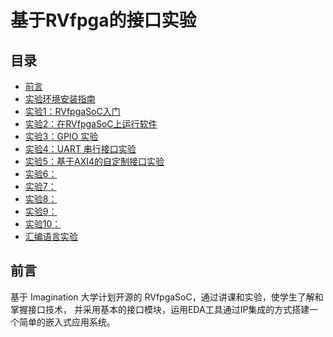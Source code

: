 # 基于RVfpga的接口实验

## 目录

+ [前言](#foreword)
+ [实验环境安装指南](https://gitee.com/foxtrot024/RVfpga_SoC/blob/lab0)
+ [实验1：RVfpgaSoC入门](https://gitee.com/foxtrot024/RVfpga_SoC/tree/lab1/)
+ [实验2：在RVfpgaSoC上运行软件](https://gitee.com/foxtrot024/RVfpga_SoC/tree/lab2) 
+ [实验3：GPIO 实验](https://gitee.com/foxtrot024/RVfpga_SoC/tree/lab3)
+ [实验4：UART 串行接口实验](https://gitee.com/foxtrot024/RVfpga_SoC/tree/lab4)  
+ [实验5：基于AXI4的自定制接口实验](https://gitee.com/foxtrot024/RVfpga_SoC/tree/lab5) 
+ [实验6：]() 
+ [实验7：]() 
+ [实验8：]() 
+ [实验9：]() 
+ [实验10：]() 
+ [汇编语言实验](https://gitee.com/foxtrot024/RVfpga_SoC/tree/lab_asm) 


## <a name="foreword"></a> 前言

基于 Imagination 大学计划开源的 RVfpgaSoC，通过讲课和实验，使学生了解和掌握接口技术，
并采用基本的接口模块，运用EDA工具通过IP集成的方式搭建一个简单的嵌入式应用系统。

